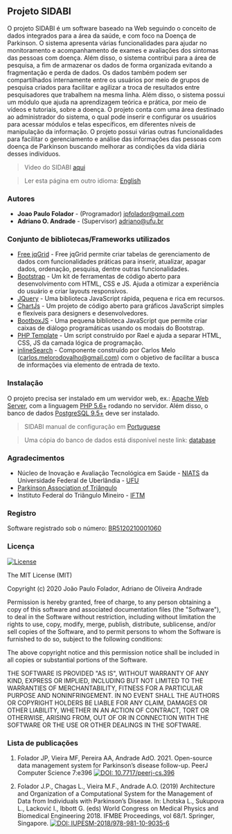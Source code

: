 ## Projeto SIDABI 
O projeto SIDABI é um software baseado na Web seguindo o conceito de dados integrados 
para a área da saúde, e com foco na Doença de Parkinson. O sistema apresenta várias 
funcionalidades para ajudar no monitoramento e acompanhamento de exames e avaliações 
dos sintomas das pessoas com doença. Além disso, o sistema contribui para a área de 
pesquisa, a fim de armazenar os dados de forma organizada evitando a fragmentação e perda de dados. 
Os dados também podem ser compartilhados internamente entre os usuários por meio de grupos 
de pesquisa criados para facilitar e agilizar a troca de resultados entre pesquisadores que 
trabalhem na mesma linha. Além disso, o sistema possui um módulo que ajuda na aprendizagem 
teórica e prática, por meio de vídeos e tutoriais, sobre a doença. O projeto conta com uma 
área destinado ao administrador do sistema, o qual pode inserir e configurar os usuários 
para acessar módulos e telas específicos, em diferentes níveis de manipulação da informação. 
O projeto possui várias outras funcionalidades para facilitar o gerenciamento e análise das 
informações das pessoas com doença de Parkinson buscando melhorar as condições da vida diária 
desses indivíduos.

> Video do SIDABI [aqui](https://github.com/jpfolador/sidabi/tree/master/docs/sidabi-video-illustration.mp4)

> Ler esta página em outro idioma: [English](https://github.com/jpfolador/sidabi/blob/master/README.md)

### Autores
* **Joao Paulo Folador** - (Programador) jpfolador@gmail.com
* **Adriano O. Andrade** - (Supervisor) adriano@ufu.br

### Conjunto de bibliotecas/Frameworks utilizados
* [Free jqGrid](https://github.com/free-jqgrid/jqGrid) - Free jqGrid permite criar tabelas de gerenciamento de dados com funcionalidades práticas para inserir, atualizar, apagar dados, ordenação, pesquisa, dentre outras funcionalidades. 
* [Bootstrap](https://getbootstrap.com/) - Um kit de ferramentas de código aberto para desenvolvimento com HTML, CSS e JS. Ajuda a otimizar a experiência do usuário e criar layouts responsivos.
* [JQuery](https://jquery.com/) - Uma biblioteca JavaScript rápida, pequena e rica em recursos.
* [ChartJs](https://www.chartjs.org/) - Um projeto de código aberto para gráficos JavaScript simples e flexíveis para designers e desenvolvedores.
* [BootboxJS](http://bootboxjs.com/) - Uma pequena biblioteca JavaScript que permite criar caixas de diálogo programáticas usando os modais do Bootstrap.
* [PHP Template](https://github.com/raelgc/template) - Um script construído por Rael e ajuda a separar HTML, CSS, JS da camada lógica de programação.
* [inlineSearch]() - Componente construído por Carlos Melo (carlos.melorodovalho@gmail.com) com o objetivo de facilitar a busca de informações via elemento de entrada de texto.

### Instalação
O projeto precisa ser instalado em um wervidor web, ex.: [Apache Web Server](https://httpd.apache.org/), com a linguagem [PHP 5.6+](https://www.php.net/) rodando no servidor.
Além disso, o banco de dados [PostgreSQL 9.5+](https://www.postgresql.org/download/) deve ser instalado.
> SIDABI manual de configuração em [Portuguese](https://github.com/jpfolador/sidabi/tree/master/docs/tutorial-install-localhost.pdf)

> Uma cópia do banco de dados está disponível neste link: [database](https://github.com/jpfolador/sidabi/tree/master/docs/)

### Agradecimentos
* Núcleo de Inovação e Avaliação Tecnológica em Saúde - [NIATS](http://www.niats.feelt.ufu.br/en/node/58) da Universidade Federal de Uberlândia - [UFU](http://www.ufu.br/) 
* [Parkinson Association of Triângulo](https://parkinsontriangulo.org.br/) 
* Instituto Federal do Triângulo Mineiro - [IFTM](https://iftm.edu.br/)

### Registro
Software registrado sob o número: [BR5120210001060](https://busca.inpi.gov.br/pePI/jsp/programas/ProgramaSearchBasico.jsp)

### Licença

[![License](http://img.shields.io/:license-mit-blue.svg?style=flat-square)](http://badges.mit-license.org)

The MIT License (MIT)

Copyright (c) 2020 João Paulo Folador, Adriano de Oliveira Andrade

Permission is hereby granted, free of charge, to any person obtaining a copy of
this software and associated documentation files (the "Software"), to deal in
the Software without restriction, including without limitation the rights to
use, copy, modify, merge, publish, distribute, sublicense, and/or sell copies of
the Software, and to permit persons to whom the Software is furnished to do so,
subject to the following conditions:

The above copyright notice and this permission notice shall be included in all
copies or substantial portions of the Software.

THE SOFTWARE IS PROVIDED "AS IS", WITHOUT WARRANTY OF ANY KIND, EXPRESS OR
IMPLIED, INCLUDING BUT NOT LIMITED TO THE WARRANTIES OF MERCHANTABILITY, FITNESS
FOR A PARTICULAR PURPOSE AND NONINFRINGEMENT. IN NO EVENT SHALL THE AUTHORS OR
COPYRIGHT HOLDERS BE LIABLE FOR ANY CLAIM, DAMAGES OR OTHER LIABILITY, WHETHER
IN AN ACTION OF CONTRACT, TORT OR OTHERWISE, ARISING FROM, OUT OF OR IN
CONNECTION WITH THE SOFTWARE OR THE USE OR OTHER DEALINGS IN THE SOFTWARE.

### Lista de publicações
1. Folador JP, Vieira MF, Pereira AA, Andrade AdO. 2021. Open-source data management system for Parkinson’s disease follow-up. PeerJ Computer Science 7:e396
   [![DOI: 10.7717/peerj-cs.396](https://img.shields.io/badge/DOI-10.7717%2Fpeerj--cs.396-blue)](https://doi.org/10.7717/peerj-cs.396)

2. Folador J.P., Chagas L., Vieira M.F., Andrade A.O. (2019) Architecture and Organization of a Computational System for the Management of Data from Individuals with
   Parkinson’s Disease. In: Lhotska L., Sukupova L., Lacković I., Ibbott G. (eds) World Congress on Medical Physics and Biomedical Engineering 2018. IFMBE Proceedings, vol 68/1. Springer, Singapore.
   [![DOI: IUPESM-2018/978-981-10-9035-6](https://img.shields.io/badge/DOI-IUPESM--2018%2F978--981--10--9035--6-orange)](https://doi.org/10.1007/978-981-10-9035-6_54)

